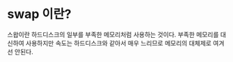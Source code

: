 # swap 이란?

스왑이란 하드디스크의 일부를 부족한 메모리처럼 사용하는 것이다. 부족한 메모리를 대신하여 사용하지만 속도는 하드디스크와 같아서 매우 느리므로 메모리의 대체제로 여겨선 안된다.

